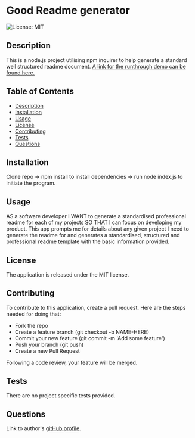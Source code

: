 # Good Readme generator
![License: MIT](https://img.shields.io/badge/License-MIT-yellow.svg)
## Description
  
This is a node.js project utilising npm inquirer to help generate a standard well structured readme document.
[A link for the runthrough demo can be found here.](https://drive.google.com/file/d/1LhV6ezUhmZYixz6xKvGGIl7ZGt03JpBt/view?usp=sharing)
  
## Table of Contents
  
* [Description](#description)
* [Installation](#installation)
* [Usage](#usage)
* [License](#license)
* [Contributing](#contributing)
* [Tests](#tests)
* [Questions](#questions)
  
## Installation
  
Clone repo => npm install to install dependencies => run node index.js to initiate the program.
  
## Usage
  
AS a software developer I WANT to generate a standardised professional readme for each of my projects SO THAT I can focus on developing my product.
This app prompts me for details about any given project I need to generate the readme for and generates a standardised, structured and professional readme template with the basic information provided.
  
## License
  
The application is released under the MIT license.
  
## Contributing
  
To contribute to this application, create a pull request. Here are the steps needed for doing that:

* Fork the repo
* Create a feature branch (git checkout -b NAME-HERE)
* Commit your new feature (git commit -m 'Add some feature')
* Push your branch (git push)
* Create a new Pull Request
        
Following a code review, your feature will be merged.
  
## Tests
  
There are no project specific tests provided.
  
## Questions
  
Link to author's [gitHub profile](https://github.com/maria-helbling).
  

